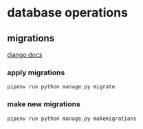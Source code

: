 # database operations


## migrations

[django docs](https://docs.djangoproject.com/en/4.1/topics/migrations/)

### apply migrations

```shell
pipenv run python manage.py migrate
```

### make new migrations

```shell
pipenv run python manage.py makemigrations
```
